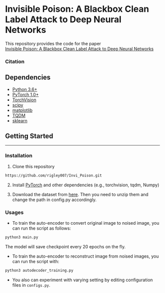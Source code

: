 # Invisible Poison: A Blackbox Clean Label Attack to Deep Neural Networks

This repository provides the code for the paper 
<br>
[Invisible Poison: A Blackbox Clean Label Attack to Deep Neural Networks](http://)
<br>

### Citation

## Dependencies
* [Python 3.6+ ](https://www.python.org)
* [PyTorch 1.0+](http://pytorch.org)
* [TorchVision](https://www.python.org)
* [scipy](https://www.scipy.org)
* [matplotlib](https://matplotlib.org/#)
* [TQDM](https://github.com/tqdm/tqdm)
* [sklearn](http://scikit-learn.github.io/stable)

## Getting Started
---

### Installation 

1. Clone this repository
```bash
https://github.com/rigley007/Invi_Poison.git
```

2. Install [PyTorch](http://pytorch.org) and other dependencies (e.g., torchvision, tqdm, Numpy)

3. Download the dataset from [here](https://drive.google.com/file/d/1NrEOREa3FtQ1TTLAUtQQEuSU_PPHMXs4/view?usp=sharing). Then you need to unzip them and change the path in config.py accordingly.

### Usages
+ To train the auto-encoder to convert original image to noised image, you can run the script as follows:
```bash
python3 main.py
```
The model will save checkpoint every 20 epochs on the fly.

+ To train the auto-encoder to reconstruct image from noised images, you can run the script with:
```bash
python3 autodecoder_training.py
```

+ You also can experiment with varying setting by editing configuration files in `configs.py`. 
